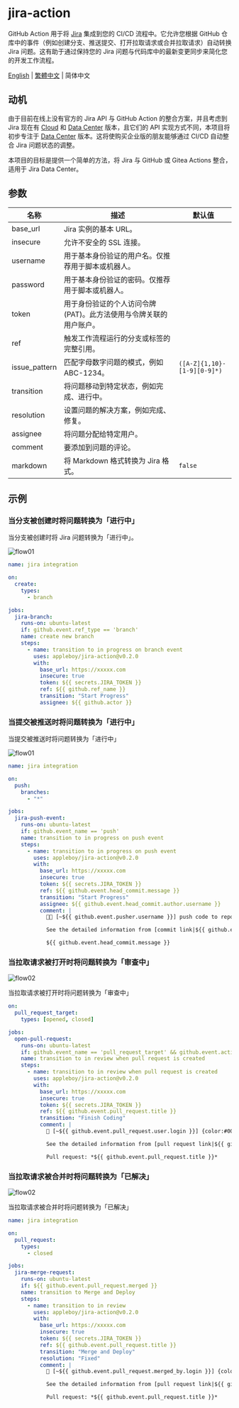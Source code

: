 # jira-action

GitHub Action 用于将 [Jira][1] 集成到您的 CI/CD 流程中。它允许您根据 GitHub 仓库中的事件（例如创建分支、推送提交、打开拉取请求或合并拉取请求）自动转换 Jira 问题。这有助于通过保持您的 Jira 问题与代码库中的最新变更同步来简化您的开发工作流程。

[1]: https://www.atlassian.com/software/jira/data-center

[English](./README.md) | [繁體中文](./README.zh-tw.md) | 简体中文

## 动机

由于目前在线上没有官方的 Jira API 与 GitHub Action 的整合方案，并且考虑到 Jira 现在有 [Cloud][5] 和 [Data Center][6] 版本，且它们的 API 实现方式不同，本项目将初步专注于 [Data Center][6] 版本。这将使购买企业版的朋友能够通过 CI/CD 自动整合 Jira 问题状态的调整。

本项目的目标是提供一个简单的方法，将 Jira 与 GitHub 或 Gitea Actions 整合，适用于 Jira Data Center。

[5]: https://developer.atlassian.com/cloud/jira/platform/
[6]: https://developer.atlassian.com/server/jira/platform/

## 参数

| 名称          | 描述                                                               | 默认值                      |
| ------------- | ------------------------------------------------------------------ | --------------------------- |
| base_url      | Jira 实例的基本 URL。                                              |                             |
| insecure      | 允许不安全的 SSL 连接。                                            |                             |
| username      | 用于基本身份验证的用户名。仅推荐用于脚本或机器人。                 |                             |
| password      | 用于基本身份验证的密码。仅推荐用于脚本或机器人。                   |                             |
| token         | 用于身份验证的个人访问令牌 (PAT)。此方法使用与令牌关联的用户账户。 |                             |
| ref           | 触发工作流程运行的分支或标签的完整引用。                           |                             |
| issue_pattern | 匹配字母数字问题的模式，例如 ABC-1234。                            | `([A-Z]{1,10}-[1-9][0-9]*)` |
| transition    | 将问题移动到特定状态，例如完成、进行中。                           |                             |
| resolution    | 设置问题的解决方案，例如完成、修复。                               |                             |
| assignee      | 将问题分配给特定用户。                                             |                             |
| comment       | 要添加到问题的评论。                                               |                             |
| markdown      | 将 Markdown 格式转换为 Jira 格式。                                 | `false`                     |

## 示例

### 当分支被创建时将问题转换为「进行中」

当分支被创建时将 Jira 问题转换为「进行中」。

![flow01](./images/flow01.png)

```yaml
name: jira integration

on:
  create:
    types:
      - branch

jobs:
  jira-branch:
    runs-on: ubuntu-latest
    if: github.event.ref_type == 'branch'
    name: create new branch
    steps:
      - name: transition to in progress on branch event
        uses: appleboy/jira-action@v0.2.0
        with:
          base_url: https://xxxxx.com
          insecure: true
          token: ${{ secrets.JIRA_TOKEN }}
          ref: ${{ github.ref_name }}
          transition: "Start Progress"
          assignee: ${{ github.actor }}
```

### 当提交被推送时将问题转换为「进行中」

当提交被推送时将问题转换为「进行中」

![flow01](./images/flow01.png)

```yaml
name: jira integration

on:
  push:
    branches:
      - "*"

jobs:
  jira-push-event:
    runs-on: ubuntu-latest
    if: github.event_name == 'push'
    name: transition to in progress on push event
    steps:
      - name: transition to in progress on push event
        uses: appleboy/jira-action@v0.2.0
        with:
          base_url: https://xxxxx.com
          insecure: true
          token: ${{ secrets.JIRA_TOKEN }}
          ref: ${{ github.event.head_commit.message }}
          transition: "Start Progress"
          assignee: ${{ github.event.head_commit.author.username }}
          comment: |
            🧑‍💻 [~${{ github.event.pusher.username }}] push code to repository {color:#ff8b00}*${{ github.repository }}*{color} {color:#00875A}*${{ github.ref }}*{color} branch.

            See the detailed information from [commit link|${{ github.event.head_commit.url }}].

            ${{ github.event.head_commit.message }}
```

### 当拉取请求被打开时将问题转换为「审查中」

![flow02](./images/flow02.png)

当拉取请求被打开时将问题转换为「审查中」

```yaml
on:
  pull_request_target:
    types: [opened, closed]

jobs:
  open-pull-request:
    runs-on: ubuntu-latest
    if: github.event_name == 'pull_request_target' && github.event.action == 'opened'
    name: transition to in review when pull request is created
    steps:
      - name: transition to in review when pull request is created
        uses: appleboy/jira-action@v0.2.0
        with:
          base_url: https://xxxxx.com
          insecure: true
          token: ${{ secrets.JIRA_TOKEN }}
          ref: ${{ github.event.pull_request.title }}
          transition: "Finish Coding"
          comment: |
            🔧 [~${{ github.event.pull_request.user.login }}] {color:#00875A}*${{ github.event.pull_request.state }}*{color} pull request from repository {color:#ff8b00}*${{ github.repository }}*{color} {color:#00875A}*${{ github.event.pull_request.head.ref }}*{color} to {color:#00875A}*${{ github.event.pull_request.base.ref }}*{color}.

            See the detailed information from [pull request link|${{ github.event.pull_request.html_url }}].

            Pull request: *${{ github.event.pull_request.title }}*
```

### 当拉取请求被合并时将问题转换为「已解决」

![flow02](./images/flow02.png)

当拉取请求被合并时将问题转换为「已解决」

```yaml
name: jira integration

on:
  pull_request:
    types:
      - closed

jobs:
  jira-merge-request:
    runs-on: ubuntu-latest
    if: ${{ github.event.pull_request.merged }}
    name: transition to Merge and Deploy
    steps:
      - name: transition to in review
        uses: appleboy/jira-action@v0.2.0
        with:
          base_url: https://xxxxx.com
          insecure: true
          token: ${{ secrets.JIRA_TOKEN }}
          ref: ${{ github.event.pull_request.title }}
          transition: "Merge and Deploy"
          resolution: "Fixed"
          comment: |
            🔀 [~${{ github.event.pull_request.merged_by.login }}] {color:#00875A}*merged*{color} pull request from repository {color:#ff8b00}*${{ github.repository }}*{color} {color:#00875A}*${{ github.event.pull_request.head.ref }}*{color} branch to {color:#00875A}*${{ github.event.pull_request.base.ref }}*{color} branch.

            See the detailed information from [pull request link|${{ github.event.pull_request.html_url }}].

            Pull request: *${{ github.event.pull_request.title }}*
```
